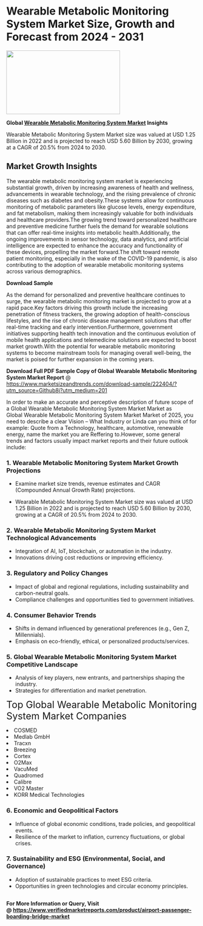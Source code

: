 <H1>Wearable Metabolic Monitoring System Market Size, Growth and Forecast from 2024 - 2031</H1><img class="aligncenter size-medium wp-image-584254" src="https://thirdeyenews.in/wp-content/uploads/2024/09/Global-Market-Research-300x168.jpeg" alt="" width="300" height="168" /><p><strong>Global&nbsp;<a href="https://www.marketsizeandtrends.com/download-sample/222404/?utm_source=Github8j?utm_medium=201">Wearable Metabolic Monitoring System Market</a> Insights</strong></p><p>Wearable Metabolic Monitoring System Market size was valued at USD 1.25 Billion in 2022 and is projected to reach USD 5.60 Billion by 2030, growing at a CAGR of 20.5% from 2024 to 2030.</p><p><h2>Market Growth Insights</h2> <p>The wearable metabolic monitoring system market is experiencing substantial growth, driven by increasing awareness of health and wellness, advancements in wearable technology, and the rising prevalence of chronic diseases such as diabetes and obesity.These systems allow for continuous monitoring of metabolic parameters like glucose levels, energy expenditure, and fat metabolism, making them increasingly valuable for both individuals and healthcare providers.The growing trend toward personalized healthcare and preventive medicine further fuels the demand for wearable solutions that can offer real-time insights into metabolic health.Additionally, the ongoing improvements in sensor technology, data analytics, and artificial intelligence are expected to enhance the accuracy and functionality of these devices, propelling the market forward.The shift toward remote patient monitoring, especially in the wake of the COVID-19 pandemic, is also contributing to the adoption of wearable metabolic monitoring systems across various demographics.</p> <p><strong>Download Sample</strong></p> <p>As the demand for personalized and preventive healthcare continues to surge, the wearable metabolic monitoring market is projected to grow at a rapid pace.Key factors driving this growth include the increasing penetration of fitness trackers, the growing adoption of health-conscious lifestyles, and the rise of chronic disease management solutions that offer real-time tracking and early intervention.Furthermore, government initiatives supporting health tech innovation and the continuous evolution of mobile health applications and telemedicine solutions are expected to boost market growth.With the potential for wearable metabolic monitoring systems to become mainstream tools for managing overall well-being, the market is poised for further expansion in the coming years.</p> <p><span class=""><strong>Download Full PDF Sample Copy of Global Wearable Metabolic Monitoring System Market Report</strong> @ <a href="https://www.marketsizeandtrends.com/download-sample/222404/?utm_source=Github8j?utm_medium=201" target="_blank">https://www.marketsizeandtrends.com/download-sample/222404/?utm_source=Github8j?utm_medium=201</a></span></p><p>In order to make an accurate and perceptive description of future scope of a Global&nbsp;Wearable Metabolic Monitoring System Market Market as Global&nbsp;Wearable Metabolic Monitoring System Market Market of 2025, you need to describe a clear Vision &ndash; What Industry or Linda can you think of for example: Quote from a Technology, healthcare, automotive, renewable energy, name the market you are Reffering to.However, some general trends and factors usually impact market reports and their future outlook include:</p><h3>1.&nbsp;<strong>Wearable Metabolic Monitoring System Market Growth Projections</strong></h3><ul><li>Examine market size trends, revenue estimates and CAGR (Compounded Annual Growth Rate) projections.</li><li><p>Wearable Metabolic Monitoring System Market size was valued at USD 1.25 Billion in 2022 and is projected to reach USD 5.60 Billion by 2030, growing at a CAGR of 20.5% from 2024 to 2030.</p></li></ul><h3>2.&nbsp;<strong>Wearable Metabolic Monitoring System Market Technological Advancements</strong></h3><ul><li>Integration of AI, IoT, blockchain, or automation in the industry.</li><li>Innovations driving cost reductions or improving efficiency.</li></ul><h3>3.&nbsp;<strong>Regulatory and Policy Changes</strong></h3><ul><li>Impact of global and regional regulations, including sustainability and carbon-neutral goals.</li><li>Compliance challenges and opportunities tied to government initiatives.</li></ul><h3>4.&nbsp;<strong>Consumer Behavior Trends</strong></h3><ul><li>Shifts in demand influenced by generational preferences (e.g., Gen Z, Millennials).</li><li>Emphasis on eco-friendly, ethical, or personalized products/services.</li></ul><h3>5.&nbsp;<strong>Global Wearable Metabolic Monitoring System Market Competitive Landscape</strong></h3><ul><li>Analysis of key players, new entrants, and partnerships shaping the industry.</li><li>Strategies for differentiation and market penetration.</li></ul><p data-pm-slice="1 1 []"><span style="color: inherit; font-family: inherit; font-size: 25px;">Top Global Wearable Metabolic Monitoring System Market Companies</span></p><div class="" data-test-id=""><p><li>COSMED</li><li> Medlab GmbH</li><li> Tracxn</li><li> Breezing</li><li> Cortex</li><li> O2Max</li><li> VacuMed</li><li> Quadromed</li><li> Calibre</li><li> VO2 Master</li><li> KORR Medical Technologies</li></p></div><h3>6.&nbsp;<strong>Economic and Geopolitical Factors</strong></h3><ul><li>Influence of global economic conditions, trade policies, and geopolitical events.</li><li>Resilience of the market to inflation, currency fluctuations, or global crises.</li></ul><h3>7.&nbsp;<strong>Sustainability and ESG (Environmental, Social, and Governance)</strong></h3><ul><li>Adoption of sustainable practices to meet ESG criteria.</li><li>Opportunities in green technologies and circular economy principles.</li></ul><h2><strong style="font-size: 14px;">For More Information or Query, Visit @&nbsp;</strong><a style="background-color: #ffffff; font-size: 14px;" href="https://www.marketsizeandtrends.com/report/wearable-metabolic-monitoring-system-market/" target="_blank">https://www.verifiedmarketreports.com/product/airport-passenger-boarding-bridge-market</a></h2>
